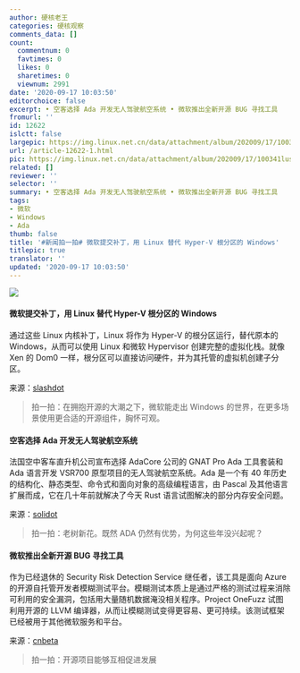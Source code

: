 ```yaml
---
author: 硬核老王
categories: 硬核观察
comments_data: []
count:
  commentnum: 0
  favtimes: 0
  likes: 0
  sharetimes: 0
  viewnum: 2991
date: '2020-09-17 10:03:50'
editorchoice: false
excerpt: • 空客选择 Ada 开发无人驾驶航空系统 • 微软推出全新开源 BUG 寻找工具
fromurl: ''
id: 12622
islctt: false
largepic: https://img.linux.net.cn/data/attachment/album/202009/17/100341lus2x6dcnce63rnw.jpg
url: /article-12622-1.html
pic: https://img.linux.net.cn/data/attachment/album/202009/17/100341lus2x6dcnce63rnw.jpg.thumb.jpg
related: []
reviewer: ''
selector: ''
summary: • 空客选择 Ada 开发无人驾驶航空系统 • 微软推出全新开源 BUG 寻找工具
tags:
- 微软
- Windows
- Ada
thumb: false
title: '#新闻拍一拍# 微软提交补丁，用 Linux 替代 Hyper-V 根分区的 Windows'
titlepic: true
translator: ''
updated: '2020-09-17 10:03:50'
---
```


![](/data/attachment/album/202009/17/100341lus2x6dcnce63rnw.jpg)


#### 微软提交补丁，用 Linux 替代 Hyper-V 根分区的 Windows


通过这些 Linux 内核补丁，Linux 将作为 Hyper-V 的根分区运行，替代原本的 Windows，从而可以使用 Linux 和微软 Hypervisor 创建完整的虚拟化栈。就像 Xen 的 Dom0 一样，根分区可以直接访问硬件，并为其托管的虚拟机创建子分区。


来源：[slashdot](https://linux.slashdot.org/story/20/09/15/207219/microsoft-submits-linux-kernel-patches-for-a-complete-virtualization-stack-with-linux-and-hyper-v)



> 
> 拍一拍：在拥抱开源的大潮之下，微软能走出 Windows 的世界，在更多场景使用更合适的开源组件，胸怀可观。
> 
> 
> 


#### 空客选择 Ada 开发无人驾驶航空系统


法国空中客车直升机公司宣布选择 AdaCore 公司的 GNAT Pro Ada 工具套装和 Ada 语言开发 VSR700 原型项目的无人驾驶航空系统。Ada 是一个有 40 年历史的结构化、静态类型、命令式和面向对象的高级编程语言，由 Pascal 及其他语言扩展而成，它在几十年前就解决了今天 Rust 语言试图解决的部分内存安全问题。


来源：[solidot](https://www.solidot.org/story?sid=65563)



> 
> 拍一拍：老树新花。既然 ADA 仍然有优势，为何这些年没兴起呢？
> 
> 
> 


#### 微软推出全新开源 BUG 寻找工具


作为已经退休的 Security Risk Detection Service 继任者，该工具是面向 Azure 的开源自托管开发者模糊测试平台。模糊测试本质上是通过严格的测试过程来消除可利用的安全漏洞，包括用大量随机数据淹没相关程序。Project OneFuzz 试图利用开源的 LLVM 编译器，从而让模糊测试变得更容易、更可持续。该测试框架已经被用于其他微软服务和平台。


来源：[cnbeta](https://www.cnbeta.com/articles/tech/1029551.htm)



> 
> 拍一拍：开源项目能够互相促进发展
> 
> 
>